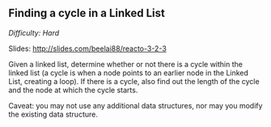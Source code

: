 ## Finding a cycle in a Linked List

_Difficulty: Hard_

Slides: http://slides.com/beelai88/reacto-3-2-3

Given a linked list, determine whether or not there is a cycle within the linked list (a cycle is when a node points to an earlier node in the Linked List, creating a loop). If there is a cycle, also find out the length of the cycle and the node at which the cycle starts.

Caveat: you may not use any additional data structures, nor may you modify the existing data structure.
